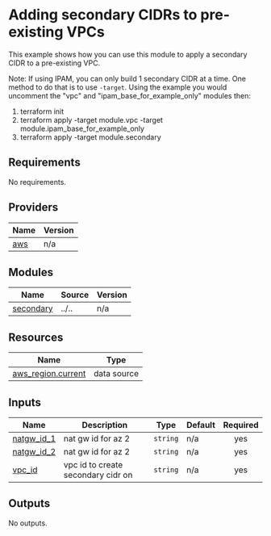 <!-- BEGIN_TF_DOCS -->
# Adding secondary CIDRs to pre-existing VPCs

This example shows how you can use this module to apply a secondary CIDR to a pre-existing VPC.

Note: If using IPAM, you can only build 1 secondary CIDR at a time. One method to do that is to use `-target`. Using the example you would uncomment the "vpc" and "ipam\_base\_for\_example\_only" modules then:

1. terraform init
1. terraform apply -target module.vpc -target module.ipam\_base\_for\_example\_only
1. terraform apply -target module.secondary

## Requirements

No requirements.

## Providers

| Name | Version |
|------|---------|
| <a name="provider_aws"></a> [aws](#provider\_aws) | n/a |

## Modules

| Name | Source | Version |
|------|--------|---------|
| <a name="module_secondary"></a> [secondary](#module\_secondary) | ../.. | n/a |

## Resources

| Name | Type |
|------|------|
| [aws_region.current](https://registry.terraform.io/providers/hashicorp/aws/latest/docs/data-sources/region) | data source |

## Inputs

| Name | Description | Type | Default | Required |
|------|-------------|------|---------|:--------:|
| <a name="input_natgw_id_1"></a> [natgw\_id\_1](#input\_natgw\_id\_1) | nat gw id for az 2 | `string` | n/a | yes |
| <a name="input_natgw_id_2"></a> [natgw\_id\_2](#input\_natgw\_id\_2) | nat gw id for az 2 | `string` | n/a | yes |
| <a name="input_vpc_id"></a> [vpc\_id](#input\_vpc\_id) | vpc id to create secondary cidr on | `string` | n/a | yes |

## Outputs

No outputs.
<!-- END_TF_DOCS -->